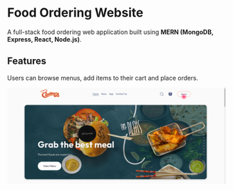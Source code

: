 # Food Ordering Website
A full-stack food ordering web application built using **MERN (MongoDB, Express, React, Node.js)**.

## Features
Users can browse menus, add items to their cart and place orders.


![Alt Text](https://github.com/jguruprasad2005/Food-Ordering-Website/blob/master/website_Screeshots/web_project1.png)

